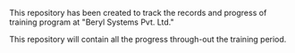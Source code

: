 This repository has been created to track the records and progress of training program at "Beryl Systems Pvt. Ltd."


This repository will contain all the progress through-out the training period.
